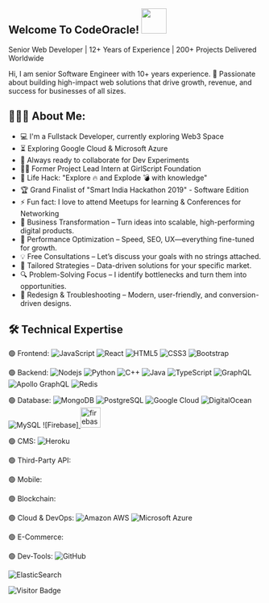 ## Welcome To CodeOracle! <img src="https://raw.githubusercontent.com/aemmadi/aemmadi/master/wave.gif" width="50">
Senior Web Developer | 12+ Years of Experience | 200+ Projects Delivered Worldwide


Hi, I am senior Software Engineer with 10+ years experience.
🚀 Passionate about building high-impact web solutions that drive growth, revenue, and success for businesses of all sizes.


<h2 align="left">👨🏻‍💻 About Me:</h2>

- :computer: I'm a Fullstack Developer, currently exploring Web3 Space
- :hourglass_flowing_sand: Exploring Google Cloud & Microsoft Azure
- :rocket: Always ready to collaborate for Dev Experiments
- :man_technologist: Former Project Lead Intern at GirlScript Foundation
- :dart: Life Hack: "Explore :fire: and Explode :bomb: with knowledge"
- :trophy: Grand Finalist of "Smart India Hackathon 2019" - Software Edition
- :zap: Fun fact: I love to attend Meetups for learning & Conferences for Networking
- 🌟 Business Transformation – Turn ideas into scalable, high-performing digital products.
- 🚀 Performance Optimization – Speed, SEO, UX—everything fine-tuned for growth.
- 💡 Free Consultations – Let’s discuss your goals with no strings attached.
- 🎯 Tailored Strategies – Data-driven solutions for your specific market.
- 🔍 Problem-Solving Focus – I identify bottlenecks and turn them into opportunities.
- 🎨 Redesign & Troubleshooting – Modern, user-friendly, and conversion-driven designs.


## 🛠️ Technical Expertise

🟢 Frontend: 
![JavaScript](https://img.shields.io/badge/-JavaScript-black?style=flat-square&logo=javascript)
![React](https://img.shields.io/badge/-React-black?style=flat-square&logo=react)
![HTML5](https://img.shields.io/badge/-HTML5-E34F26?style=flat-square&logo=html5&logoColor=white)
![CSS3](https://img.shields.io/badge/-CSS3-1572B6?style=flat-square&logo=css3)
![Bootstrap](https://img.shields.io/badge/-Bootstrap-563D7C?style=flat-square&logo=bootstrap)

🟢 Backend: 
![Nodejs](https://img.shields.io/badge/-Nodejs-black?style=flat-square&logo=Node.js)
![Python](https://img.shields.io/badge/-Python-black?style=flat-square&logo=Python)
![C++](https://img.shields.io/badge/-C++-00599C?style=flat-square&logo=c)
![Java](https://img.shields.io/badge/-java-E34A86?style=flat-square&logo=java)
![TypeScript](https://img.shields.io/badge/-TypeScript-007ACC?style=flat-square&logo=typescript)
![GraphQL](https://img.shields.io/badge/-GraphQL-E10098?style=flat-square&logo=graphql)
![Apollo GraphQL](https://img.shields.io/badge/-Apollo%20GraphQL-311C87?style=flat-square&logo=apollo-graphql)
![Redis](https://img.shields.io/badge/-Redis-black?style=flat-square&logo=Redis)

🟢 Database: 
![MongoDB](https://img.shields.io/badge/-MongoDB-black?style=flat-square&logo=mongodb)
![PostgreSQL](https://img.shields.io/badge/-PostgreSQL-336791?style=flat-square&logo=postgresql)
![Google Cloud](https://img.shields.io/badge/Google%20Cloud-black?style=flat-square&logo=google-cloud)
![DigitalOcean](https://img.shields.io/badge/-Digital%20Ocean-darkblue?style=flat-square&logo=digitalocean)
![MySQL](https://img.shields.io/badge/-MySQL-black?style=flat-square&logo=mysql)
![Firebase]<a href="https://firebase.google.com/" target="_blank"> <img src="https://www.vectorlogo.zone/logos/firebase/firebase-icon.svg" alt="firebase" width="40" height="40"/> </a>

🟢 CMS: 
![Heroku](https://img.shields.io/badge/-Heroku-430098?style=flat-square&logo=heroku)


🟢 Third-Party API: 

🟢 Mobile: 

🟢 Blockchain: 

🟢 Cloud & DevOps:
![Amazon AWS](https://img.shields.io/badge/Amazon%20AWS-232F3E?style=flat-square&logo=amazon-aws)
![Microsoft Azure](https://img.shields.io/badge/Microsoft%20Azure-232F7E?style=flat-square&logo=microsoft-azure)


🟢 E-Commerce: 

🟢 Dev-Tools: 
![GitHub](https://img.shields.io/badge/-GitHub-181717?style=flat-square&logo=github)


![ElasticSearch](https://img.shields.io/badge/-ElasticSearch-005571?style=flat-square&logo=elasticsearch)


![Visitor Badge](https://visitor-badge.laobi.icu/badge?page_id=aemmadi.aemmadi)